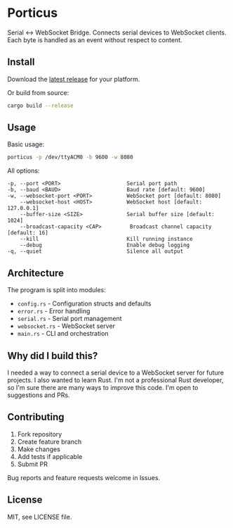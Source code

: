 # Porticus

Serial <-> WebSocket Bridge. Connects serial devices to WebSocket clients. Each byte is handled as an event without respect to content.

## Install

Download the [latest release](https://github.com/datagoboom/porticus/releases/latest) for your platform.

Or build from source:
```bash
cargo build --release
```

## Usage

Basic usage:
```bash 
porticus -p /dev/ttyACM0 -b 9600 -w 8080
```

All options:
```
-p, --port <PORT>                     Serial port path
-b, --baud <BAUD>                     Baud rate [default: 9600]
-w, --websocket-port <PORT>           WebSocket port [default: 8080]
    --websocket-host <HOST>           WebSocket host [default: 127.0.0.1] 
    --buffer-size <SIZE>              Serial buffer size [default: 1024]
    --broadcast-capacity <CAP>         Broadcast channel capacity [default: 16]
    --kill                            Kill running instance
    --debug                           Enable debug logging
-q, --quiet                           Silence all output
```

## Architecture

The program is split into modules:
- `config.rs` - Configuration structs and defaults
- `error.rs` - Error handling
- `serial.rs` - Serial port management 
- `websocket.rs` - WebSocket server
- `main.rs` - CLI and orchestration

## Why did I build this?

I needed a way to connect a serial device to a WebSocket server for future projects. I also wanted to learn Rust. I'm not a professional Rust developer, so I'm sure there are many ways to improve this code. I'm open to suggestions and PRs.

## Contributing

1. Fork repository
2. Create feature branch 
3. Make changes
4. Add tests if applicable
5. Submit PR

Bug reports and feature requests welcome in Issues.

## License

MIT, see LICENSE file.
